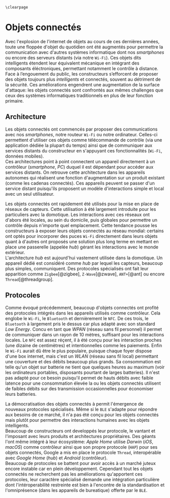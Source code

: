```{=latex}
\clearpage
```

# Objets connectés

Avec l'explosion de l'internet de objets au cours de ces dernières années, toute une floppée d'objet du quotidien ont été augmentés pour permettre la communication avec d'autres systèmes informatique dont nos *smartphones* ou encore des serveurs distants (via notre `Wi-Fi`). Ces objets dits intelligents étendent leur équivalent mécanique en intégrant des composants éléctroniques, permettant notamment le contrôle à distance.  
Face à l’engouement du public, les constructeurs s’efforcent de proposer des objets toujours plus *intelligents* et connectés, souvent au détriment de la sécurité. Ces améliorations engendrent une augmentation de la surface d'attaque: les objets connectés sont confrontés aux mêmes challenges que ceux des systèmes informatiques traditionnels en plus de leur fonction primaire.  

## Architecture

Les objets connectés ont commencés par proposer des communications avec nos *smartphones*, notre routeur `Wi-Fi` ou notre ordinateur. Celles-ci permettent d'utiliser ces objets comme télécommande de contrôle (via une application dédiée la plupart du temps) ainsi que de communiquer aux services distants du constructeur en s'appuyant ces fonctionnalités (`Wi-Fi`, données mobiles).  
Ces architectures point à point connectent un appareil directement à un contrôleur (*smartphone*, *PC*) duquel il est dépendant pour accéder aux services distants. On retrouve cette architecture dans les appareils autonomes qui réalisent une fonction d'augmentation sur un produit existant (comme les cadenas connectés). Ces appareils peuvent se passer d'un service distant puisqu'ils proposent un modèle d'interactions simple et local avec un seul utilisateur.

Les objets connectés ont rapidement été utilisés pour la mise en place de réseaux de capteurs. Cette utilisation à été largement introduite pour les particuliers avec la domotique. Les interactions avec ces réseaux ont d'abors été locales, au sein du domicile, puis globales pour permettre un contrôle depuis n'importe quel emplacement. Cette tendance pousse les constructeurs à exposer leurs objets connectés au réseau mondial: certains ont optés pour incorporer des puces `Wi-Fi` directement dans leurs objets quant à d'autres ont proposés une solution plus long terme en mettant en place une passerelle (appelée *hub*) gérant les interactions avec le monde extérieur.  
L'architecture *hub* est aujourd'hui vastement utilisée dans la domotique. Un appareil dédié est considéré comme *hub* par lequel les capteurs, beaucoup plus simples, communiquent. Des protocoles spécialisés ont fait leur apparition comme `Zigbee`[@zigbee], `Z-Wave`[@zwave], `ANT+`[@ant] ou encore `Thread`[@threadgroup].

## Protocoles

Comme évoqué précédemment, beaucoup d'objets connectés ont profité des protocoles intégrés dans les appareils utilisés comme contrôleur. Cela englobe le `Wi-Fi`, le `Bluetooth` et dernièrement le `NFC`. De ces trois, le `Bluetooth` à largement pris le dessus car plus adapté avec son standard *Low Energy*. Concu en tant que *WPAN* (réseau sans fil personnel) il permet de communiquer dans un rayon de 10 mètres, suffisant pour les interactions locales. Le `NFC` est assez réçent, il à été conçu pour les interaction proches (une dizaine de centimètres) et intentionnelles comme les paiements. Enfin le `Wi-Fi` aurait dû être le plus populaire, puisque chaque foyer dispose d'une box internet, mais c'est un *WLAN* (réseau sans fil local) permettant une couverture et des débits beaucoup plus grands. Sa consommation est telle qu'un objet sur batterie ne tient que quelques heures au maximum (voir les ordinateurs portables, disposants pourtant de larges batteries). Il n'est pas adapté pour ce besoin puisqu'il permet de hauts débits avec faible latence pour une consommation élevée la ou les objets connectés utilisent de faibles débits sur des transmission occasionnelles pour économiser leurs batteries.

La démocratisation des objets connectés à permit l'émergence de nouveaux protocoles spécialisés. Même si le `BLE` s'adapte pour répondre aux besoins de ce marché, il n'a pas été conçu pour les objets connectés mais plutôt pour permettre des interactions humaines avec les objets intelligents.  
Beaucoup de constructeurs ont developpés leur protocole, le vantant et l'imposant avec leurs produits et architectures propriétaires. Des géants l'ont même intégré à leur écosystème: *Apple Home* utilise *Darwin* (*iOS*, *macOS*) comme contrôleur ainsi que son propre protocole (`HAP`) pour ses objets connectés, Google a mis en place le protocole `Thread`, interopérable avec *Google Home* (*hub*) et *Android* (contrôleur).  
Beaucoup de protocoles se battent pour avoir accès à un marché juteux encore instable car en plein développement. Cependant tout les objets connectés ne recherchent pas les améliorations qu'apportent ces protocoles, leur caractère spécialisé demande une intégration particulière dont l'intéroperabilité restreinte est bien à l'encontre de la standardisation et l'omniprésence (dans les appareils de bureatique) offerte par le `BLE`.